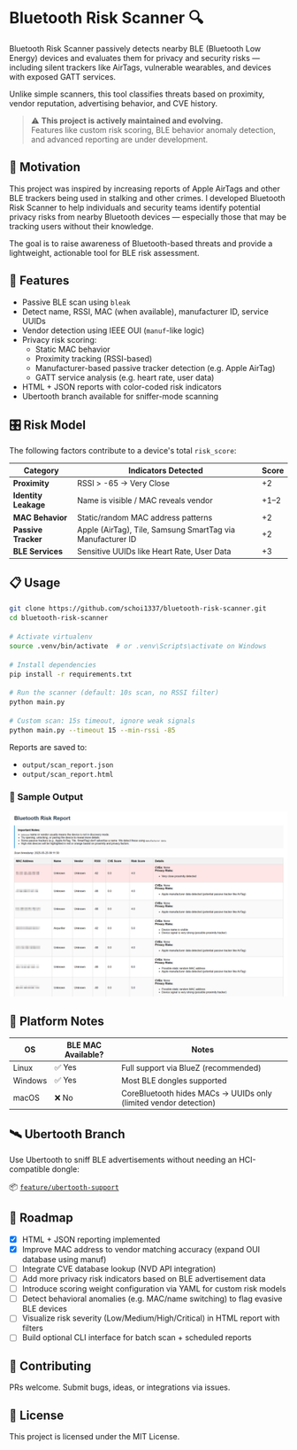 # Bluetooth Risk Scanner 🔍

Bluetooth Risk Scanner passively detects nearby BLE (Bluetooth Low Energy) devices and evaluates them for privacy and security risks — including silent trackers like AirTags, vulnerable wearables, and devices with exposed GATT services.

Unlike simple scanners, this tool classifies threats based on proximity, vendor reputation, advertising behavior, and CVE history.

> ⚠️ **This project is actively maintained and evolving.**  
> Features like custom risk scoring, BLE behavior anomaly detection, and advanced reporting are under development.

## 💞 Motivation

This project was inspired by increasing reports of Apple AirTags and other BLE trackers being used in stalking and other crimes. I developed Bluetooth Risk Scanner to help individuals and security teams identify potential privacy risks from nearby Bluetooth devices — especially those that may be tracking users without their knowledge.

The goal is to raise awareness of Bluetooth-based threats and provide a lightweight, actionable tool for BLE risk assessment.

## 🚀 Features

- Passive BLE scan using `bleak`
- Detect name, RSSI, MAC (when available), manufacturer ID, service UUIDs
- Vendor detection using IEEE OUI (`manuf`-like logic)
- Privacy risk scoring:
  - Static MAC behavior
  - Proximity tracking (RSSI-based)
  - Manufacturer-based passive tracker detection (e.g. Apple AirTag)
  - GATT service analysis (e.g. heart rate, user data)
- HTML + JSON reports with color-coded risk indicators
- Ubertooth branch available for sniffer-mode scanning

## 🎛️ Risk Model

The following factors contribute to a device's total `risk_score`:

| Category         | Indicators Detected                                         | Score |
|------------------|-------------------------------------------------------------|-------|
| **Proximity**     | RSSI > -65 → Very Close                                     | +2    |
| **Identity Leakage** | Name is visible / MAC reveals vendor                      | +1–2  |
| **MAC Behavior**   | Static/random MAC address patterns                         | +2    |
| **Passive Tracker** | Apple (AirTag), Tile, Samsung SmartTag via Manufacturer ID | +2    |
| **BLE Services**    | Sensitive UUIDs like Heart Rate, User Data                | +3    |


## 📋 Usage

```bash
git clone https://github.com/schoi1337/bluetooth-risk-scanner.git
cd bluetooth-risk-scanner

# Activate virtualenv
source .venv/bin/activate  # or .venv\Scripts\activate on Windows

# Install dependencies
pip install -r requirements.txt

# Run the scanner (default: 10s scan, no RSSI filter)
python main.py

# Custom scan: 15s timeout, ignore weak signals
python main.py --timeout 15 --min-rssi -85
```

Reports are saved to:
- `output/scan_report.json`
- `output/scan_report.html` 

### 📸 Sample Output

![Sample HTML Report](screenshots/Report.png)


## 🧪 Platform Notes

| OS        | BLE MAC Available? | Notes                                                  |
|-----------|---------------------|---------------------------------------------------------|
| Linux     | ✅ Yes              | Full support via BlueZ (recommended)                   |
| Windows   | ✅ Yes              | Most BLE dongles supported                             |
| macOS     | ❌ No               | CoreBluetooth hides MACs → UUIDs only (limited vendor detection) |

## 🛰️ Ubertooth Branch

Use Ubertooth to sniff BLE advertisements without needing an HCI-compatible dongle:

📦 [`feature/ubertooth-support`](https://github.com/schoi1337/bluetooth-risk-scanner/tree/feature/ubertooth-support)

## 🧭 Roadmap

- [x] HTML + JSON reporting implemented
- [x] Improve MAC address to vendor matching accuracy (expand OUI database using manuf)
- [ ] Integrate CVE database lookup (NVD API integration)
- [ ] Add more privacy risk indicators based on BLE advertisement data
- [ ] Introduce scoring weight configuration via YAML for custom risk models
- [ ] Detect behavioral anomalies (e.g. MAC/name switching) to flag evasive BLE devices
- [ ] Visualize risk severity (Low/Medium/High/Critical) in HTML report with filters
- [ ] Build optional CLI interface for batch scan + scheduled reports

## 🤝 Contributing

PRs welcome. Submit bugs, ideas, or integrations via issues.

## 📄 License

This project is licensed under the MIT License.
